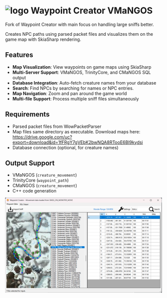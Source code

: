 # ![logo](images/Fire%20Elemental.png) Waypoint Creator VMaNGOS

Fork of Waypoint Creator with main focus on handling large sniffs better.

Creates NPC paths using parsed packet files and visualizes them on the game map with SkiaSharp rendering.

## Features

- **Map Visualization**: View waypoints on game maps using SkiaSharp
- **Multi-Server Support**: VMaNGOS, TrinityCore, and CMaNGOS SQL output
- **Database Integration**: Auto-fetch creature names from your database
- **Search**: Find NPCs by searching for names or NPC entries.
- **Map Navigation**: Zoom and pan around the game world
- **Multi-file Support**: Process multiple sniff files simultaneously

## Requirements

- Parsed packet files from WowPacketParser
- Map files same directory as executable. Download maps here: https://drive.google.com/uc?export=download&id=1fFRgY7gVEbK2bwNQA8RTooE6BI9kydsi
- Database connection (optional, for creature names)

## Output Support

- VMaNGOS (`creature_movement`)
- TrinityCore (`waypoint_path`)
- CMaNGOS (`creature_movement`)
- C++ code generation

![main_window](images/main_window.png)
